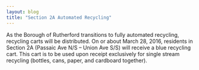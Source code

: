 ```yaml
---
layout: blog
title: "Section 2A Automated Recycling"
---
```


As the Borough of Rutherford transitions to fully automated recycling, recycling carts will be distributed. On or about March 28, 2016, residents in 
Section 2A (Passaic Ave N/S – Union Ave S/S) will receive a blue recycling cart. This cart is to be used upon receipt exclusively for single stream 
recycling (bottles, cans, paper, and cardboard together).
